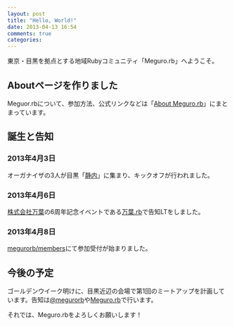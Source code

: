 ```yaml
---
layout: post
title: "Hello, World!"
date: 2013-04-13 16:54
comments: true
categories: 
---
```


東京・目黒を拠点とする地域Rubyコミュニティ「Meguro.rb」へようこそ。

## Aboutページを作りました

Meguor.rbについて、参加方法、公式リンクなどは「[About Meguro.rb](/about.html)」にまとまっています。

## 誕生と告知

### 2013年4月3日

オーガナイザの3人が目黒「[静内](http://tabelog.com/tokyo/A1316/A131601/13111849/)」に集まり、キックオフが行われました。

### 2013年4月6日

[株式会社万葉](http://everyleaf.com/)の6周年記念イベントである[万葉.rb](http://everyleaf.github.io/kaigi/)で告知LTをしました。

<script async class="speakerdeck-embed" data-id="efda37a080be0130d10012313d21dce8" data-ratio="1.33333333333333" src="//speakerdeck.com/assets/embed.js"></script>

### 2013年4月8日
<span class="lsf-icon" title="github"></span>[megurorb/members](https://github.com/megurorb/members)にて参加受付が始まりました。

## 今後の予定

ゴールデンウイーク明けに、目黒近辺の会場で第1回のミートアップを計画しています。告知は<span class="lsf-icon" title="twitter"></span>[@megurorb](https://twitter.com/megurorb)や<span class="lsf-icon" title="facebook">[Meguro.rb](https://www.facebook.com/megurorb)で行います。

それでは、Meguro.rbをよろしくお願いします！


